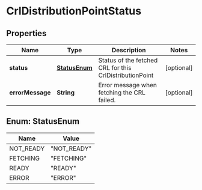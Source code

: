 # CrlDistributionPointStatus

## Properties
Name | Type | Description | Notes
------------ | ------------- | ------------- | -------------
**status** | [**StatusEnum**](#StatusEnum) | Status of the fetched CRL for this CrlDistributionPoint |  [optional]
**errorMessage** | **String** | Error message when fetching the CRL failed. |  [optional]

<a name="StatusEnum"></a>
## Enum: StatusEnum
Name | Value
---- | -----
NOT_READY | &quot;NOT_READY&quot;
FETCHING | &quot;FETCHING&quot;
READY | &quot;READY&quot;
ERROR | &quot;ERROR&quot;
